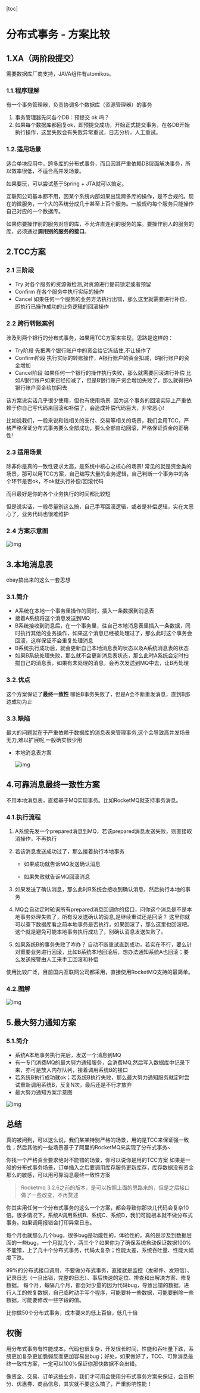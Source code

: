 [toc]



# 分布式事务 - 方案比较

## 1.XA（两阶段提交）

需要数据库厂商支持，JAVA组件有atomikos。

### 1.1.程序理解

有一个事务管理器，负责协调多个数据库（资源管理器）的事务

1. 事务管理器先问各个DB：预提交 ok 吗？
2. 如果每个数据库都回复ok，即预提交成功，开始正式提交事务，在各DB开始执行操作，这里失败会有失败异常重试，日志分析，人工重试。

### 1.2.适用场景

适合单块应用中，跨多库的分布式事务，而且因其严重依赖DB层面解决事务，所以效率很低，不适合高并发场景。

如果要玩，可以尝试基于Spring + JTA就可以搞定。

互联网公司基本都不用，因某个系统内部如果出现跨多库的操作，是不合规的。现在的微服务，一个大的系统分成几十甚至上百个服务。一般规约每个服务只能操作自己对应的一个数据库。

如果你要操作别的服务对应的库，不允许直连别的服务的库。要操作别人的服务的库，必须通过**调用别的服务的接口**。

## 2.TCC方案

### 2.1 三阶段

- Try 对各个服务的资源做检测,对资源进行提前锁定或者预留
- Confirm 在各个服务中执行实际的操作
- Cancel 如果任何一个服务的业务方法执行出错，那么这里就需要进行补偿，即执行已操作成功的业务逻辑的回滚操作

### 2.2 跨行转账案例

涉及到两个银行的分布式事务，如果用TCC方案来实现，思路是这样的：

- Try阶段 先把两个银行账户中的资金给它冻结住,不让操作了
- Confirm阶段 执行实际的转账操作，A银行账户的资金扣减，B银行账户的资金增加
- Cancel阶段 如果任何一个银行的操作执行失败，那么就需要回滚进行补偿 比如A银行账户如果已经扣减了，但是B银行账户资金增加失败了，那么就得把A银行账户资金给加回去

该方案说实话几乎很少使用，但也有使用场景. 因为这个事务的回滚实际上严重依赖于你自己写代码来回滚和补偿了，会造成补偿代码巨大，非常恶心!

比如说我们，一般来说和钱相关的支付、交易等相关的场景，我们会用TCC，严格严格保证分布式事务要么全部成功，要么全部自动回滚，严格保证资金的正确性!

### 2.3 适用场景

除非你是真的一致性要求太高，是系统中核心之核心的场景! 常见的就是资金类的场景，那可以用TCC方案，自己编写大量的业务逻辑，自己判断一个事务中的各个环节是否ok，不ok就执行补偿/回滚代码

而且最好是你的各个业务执行的时间都比较短

但是说实话，一般尽量别这么搞，自己手写回滚逻辑，或者是补偿逻辑，实在太恶心了，业务代码也很难维护

### 2.4 方案示意图

![img](https://homan-blog.oss-cn-beijing.aliyuncs.com/study-demo/project-design/20210418233359.jpeg)

## 3.本地消息表

ebay搞出来的这么一套思想

### 3.1.简介

- A系统在本地一个事务里操作的同时，插入一条数据到消息表
- 接着A系统将这个消息发送到MQ
- B系统接收到消息后，在一个事务里，往自己本地消息表里插入一条数据，同时执行其他的业务操作，如果这个消息已经被处理过了，那么此时这个事务会回滚，这样保证不会重复处理消息
- B系统执行成功后，就会更新自己本地消息表的状态以及A系统消息表的状态
- 如果B系统处理失败，那么就不会更新消息表状态，那么此时A系统会定时扫描自己的消息表，如果有未处理的消息，会再次发送到MQ中去，让B再处理

### 3.2.优点

这个方案保证了**最终一致性** 哪怕B事务失败了，但是A会不断重发消息，直到B那边成功为止

### 3.3.缺陷

最大的问题就在于严重依赖于数据库的消息表来管理事务,这个会导致高并发场景无力,难以扩展呢,一般确实很少用

- 本地消息表方案

  ![img](https://homan-blog.oss-cn-beijing.aliyuncs.com/study-demo/project-design/20210418233518.jpeg)

## 4.可靠消息最终一致性方案

不用本地消息表，直接基于MQ实现事务。比如RocketMQ就支持事务消息。

### 4.1.执行流程

1. A系统先发一个prepared消息到MQ，若该prepared消息发送失败，则直接取消操作，不再执行

2. 若该消息发送成功过了，那么接着执行本地事务

   - 如果成功就告诉MQ发送确认消息

   - 如果失败就告诉MQ回滚消息

3. 如果发送了确认消息，那么此时B系统会接收到确认消息，然后执行本地的事务

4. MQ会自动定时轮询所有prepared消息回调你的接口，问你这个消息是不是本地事务处理失败了，所有没发送确认的消息,是继续重试还是回滚？ 这里你就可以查下数据库看之前本地事务是否执行，如果回滚了，那么这里也回滚吧。这个就是避免可能本地事务执行成功了，别确认消息发送失败了。

5. 如果系统B的事务失败了咋办？ 自动不断重试直到成功，若实在不行，要么针对重要业务进行回滚，比如B系统本地回滚后，想办法通知系统A也回滚；要么发送报警由人工来手工回滚和补偿

使用比较广泛，目前国内互联网公司都采用，直接使用RocketMQ支持的最简单。

### 4.2.图解

![img](https://homan-blog.oss-cn-beijing.aliyuncs.com/study-demo/project-design/20210418233708.jpeg)

## 5.最大努力通知方案

### 5.1.简介

- 系统A本地事务执行完后，发送一个消息到MQ
- 有一专门消费MQ的最大努力通知服务，会消费MQ,然后写入数据库中记录下来，亦可是放入内存队列，接着调用系统B的接口
- 若系统B执行成功就ok；若系统B执行失败，那么最大努力通知服务就定时尝试重新调用系统B，反复N次，最后还是不行才放弃
- 最大努力通知方案示意图

![img](https://homan-blog.oss-cn-beijing.aliyuncs.com/study-demo/project-design/20210418233802.jpeg)

## 总结

真的被问到，可以这么说，我们某某特别严格的场景，用的是TCC来保证强一致性；然后其他的一些场景基于了阿里的RocketMQ来实现了分布式事务~

你找一个严格资金要求绝对不能错的场景，你可以说你是用的TCC方案 如果是一般的分布式事务场景，订单插入之后要调用库存服务更新库存，库存数据没有资金那么的敏感，可以用可靠消息最终一致性方案

> Rocketmq 3.2.6之前的版本，是可以按照上面的思路来的，但是之后接口做了一些改变，不再赘述

你其实用任何一个分布式事务的这么一个方案，都会导致你那块儿代码会复杂10倍。很多情况下，系统A调用系统B、系统C、系统D，我们可能根本就不做分布式事务。如果调用报错会打印异常日志。

每个月也就那么几个bug，很多bug是功能性的，体验性的，真的是涉及到数据层面的一些bug，一个月就几个，两三个？如果你为了确保系统自动保证数据100%不能错，上了几十个分布式事务，代码太复杂；性能太差，系统吞吐量、性能大幅度下跌。

99%的分布式接口调用，不要做分布式事务，直接就是监控（发邮件、发短信）、记录日志（一旦出错，完整的日志）、事后快速的定位、排查和出解决方案、修复数据。 每个月，每隔几个月，都会对少量的因为代码bug，导致出错的数据，进行人工的修复数据，自己临时动手写个程序，可能要补一些数据，可能要删除一些数据，可能要修改一些字段的值。

比你做50个分布式事务，成本要来的低上百倍，低几十倍

## 权衡

用分布式事务有性能成本，代码也很复杂，开发很长时间，性能和吞吐量下跌，系统更加复杂更加脆弱反而更加容易出bug；好处，如果做好了，TCC、可靠消息最终一致性方案，一定可以100%保证你那快数据不会出错。

像资金、交易、订单这些业务，我们才可用会使用分布式事务方案来保证，会员积分、优惠券、商品信息，其实就不要这么搞了，严重影响性能！